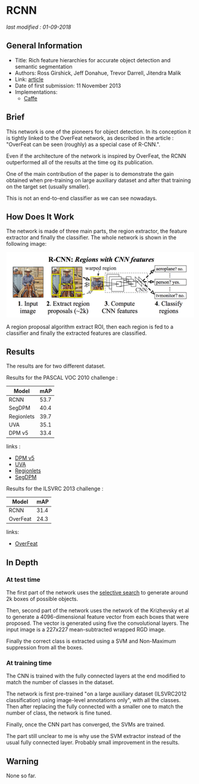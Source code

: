 # RCNN

_last modified : 01-09-2018_

## General Information

- Title: Rich feature hierarchies for accurate object detection and semantic segmentation
- Authors: Ross Girshick, Jeff Donahue, Trevor Darrell, Jitendra Malik
- Link: [article](https://arxiv.org/pdf/1311.2524.pdf)
- Date of first submission: 11 November 2013
- Implementations:
    - [Caffe](https://github.com/rbgirshick/rcnn)

## Brief

This network is one of the pioneers for object detection. In its conception it is tightly linked to the OverFeat network, as described in the article : "OverFeat can be seen (roughly) as a special case of R-CNN.".

Even if the architecture of the network is inspired by OverFeat, the RCNN outperformed all of the results at the time og its publication. 

One of the main contribution of the paper is to demonstrate the gain obtained when pre-training on large auxiliary dataset and after that training on the target set (usually smaller).

This is not an end-to-end classifier as we can see nowadays.

## How Does It Work

The network is made of three main parts, the region extractor, the feature extractor and finally the classifier. The whole network is shown in the following image:

![RCNN Network](https://raw.githubusercontent.com/D3lt4lph4/papers/master/docs/images/imagedetection/rcnn/rcnn_network.png "RCNN Network")

A region proposal algorithm extract ROI, then each region is fed to a classifier and finally the extracted features are classified.

## Results

The results are for two different dataset.

Results for the PASCAL VOC 2010 challenge :

| Model | mAP |
|-------|-----|
| RCNN | 53.7 |
| SegDPM | 40.4 |
| Regionlets | 39.7 |
| UVA | 35.1 |
| DPM v5 | 33.4 |

links :

- [DPM v5](https://www.rossgirshick.info/latent/)
- [UVA](https://ivi.fnwi.uva.nl/isis/publications/bibtexbrowser.php?key=UijlingsIJCV2013&bib=all.bib)
- [Regionlets](http://www.ece.northwestern.edu/~mya671/mypapers/ICCV13_Wang_Yang_Zhu_Lin.pdf)
- [SegDPM](https://www.cv-foundation.org/openaccess/content_cvpr_2013/papers/Fidler_Bottom-Up_Segmentation_for_2013_CVPR_paper.pdf)


Results for the ILSVRC 2013 challenge :

| Model | mAP |
|-------|-----|
| RCNN | 31.4 |
| OverFeat | 24.3 |

links:

- [OverFeat](https://arxiv.org/abs/1312.6229)


## In Depth

### At test time

The first part of the network uses the [selective search](https://ivi.fnwi.uva.nl/isis/publications/bibtexbrowser.php?key=UijlingsIJCV2013&bib=all.bib) to generate around 2k boxes of possible objects.

Then, second part of the network uses the network of the Krizhevsky et al to generate a  4096-dimensional feature vector from each boxes that were proposed. The vector is generated using five the convolutional layers. The input image is a 227x227 mean-subtracted wrapped RGD image.

Finally the correct class is extracted using a SVM and Non-Maximum suppression from all the boxes.

### At training time

The CNN is trained with the fully connected layers at the end modified to match the number of classes in the dataset. 

The network is first pre-trained "on a large auxiliary dataset (ILSVRC2012 classification) using image-level annotations only", with all the classes. Then after replacing the fully connected with a smaller one to match the number of class, the network is fine tuned.

Finally, once the CNN part has converged, the SVMs are trained.

The part still unclear to me is why use the SVM extractor instead of the usual fully connected layer. Probably small improvement in the results.

## Warning

None so far.